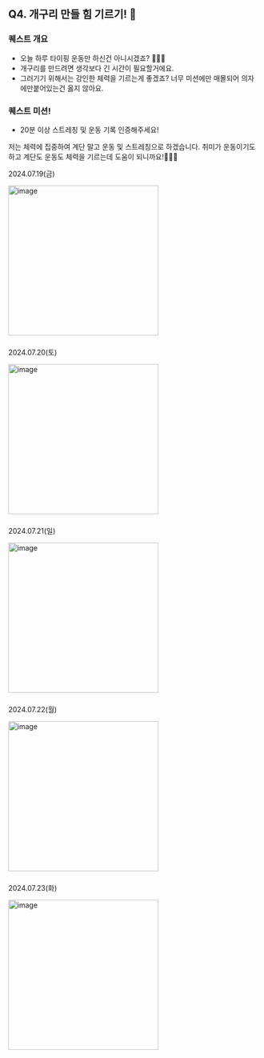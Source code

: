## Q4. 개구리 만들 힘 기르기! 💪

### 퀘스트 개요
- 오늘 하루 타이핑 운동만 하신건 아니시겠죠? 👨🏻‍💻
- 개구리를 만드려면 생각보다 긴 시간이 필요할거에요.
- 그러기기 위해서는 강인한 체력을 기르는게 좋겠죠? 너무 미션에만 매몰되어 의자에만붙어있는건 옳지 않아요.
### 퀘스트 미션!
- 20분 이상 스트레칭 및 운동 기록 인증해주세요!

저는 체력에 집중하여 계단 말고 운동 및 스트레칭으로 하겠습니다. 취미가 운동이기도 하고 계단도 운동도 체력을 기르는데 도움이 되니까요!💪💪💪

2024.07.19(금)

<img width="300" alt="image" src="https://github.com/user-attachments/assets/dcfd7700-ec4c-48c2-a38e-8137dea967ed">

###

2024.07.20(토)

<img width="300" alt="image" src="https://github.com/user-attachments/assets/5e7f5c67-0165-40cd-a6c7-36a7d6e0186f">

###

2024.07.21(일)

<img width="300" alt="image" src="https://github.com/user-attachments/assets/a62dca26-c8a9-4278-bbf6-871bc5ed1b7f">

###

2024.07.22(월)

<img width="300" alt="image" src="https://github.com/user-attachments/assets/370ad552-6a31-470e-9c1d-648720e5f33c">

###

2024.07.23(화)

<img width="300" alt="image" src="https://github.com/user-attachments/assets/1710690d-f67b-4074-8cbc-a544403c3d91">
